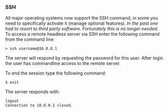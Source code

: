 ### SSH
All major operating systems now support the SSH command, in some you need to specifically activate it (manage optional features).  *In the past one had to resort to third party software.  Fortunately this is no longer needed.* 
To access a remote headless server via SSH enter the following command from the command line:

```
> ssh username@10.0.0.1
```

The server will respond by requesting the password for this user. After login the user has commandline access to the remote server.

To end the session type the following command:

```
$ exit
```

The server responds with:

```
logout
Connection to 10.0.0.1 closed.
```
